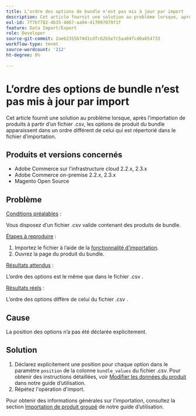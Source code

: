 ```yaml
---
title: L’ordre des options de bundle n’est pas mis à jour par import
description: Cet article fournit une solution au problème lorsque, après l’importation de produits à partir d’un fichier .csv, les options de produit du bundle apparaissent dans un ordre différent de celui qui est répertorié dans le fichier d’importation.
exl-id: 7f7bf782-4b35-4067-aa94-417097079f1f
feature: Data Import/Export
role: Developer
source-git-commit: 2aeb2355b74d1cdfc62b5e7c5aa04fcd0a654733
workflow-type: tm+mt
source-wordcount: '212'
ht-degree: 0%

---
```


# L’ordre des options de bundle n’est pas mis à jour par import

Cet article fournit une solution au problème lorsque, après l’importation de produits à partir d’un fichier .csv, les options de produit du bundle apparaissent dans un ordre différent de celui qui est répertorié dans le fichier d’importation.

## Produits et versions concernés

* Adobe Commerce sur l’infrastructure cloud 2.2.x, 2.3.x
* Adobe Commerce on-premise 2.2.x, 2.3.x
* Magento Open Source

## Problème

<u>Conditions préalables</u> :

Vous disposez d’un fichier .csv valide contenant des produits de bundle.

<u>Étapes à reproduire</u> :

1. Importez le fichier à l’aide de la [fonctionnalité d’importation](https://experienceleague.adobe.com/fr/docs/commerce-admin/systems/data-transfer/import/data-import).
1. Ouvrez la page du produit du bundle.

<u>Résultats attendus</u> :

L’ordre des options est le même que dans le fichier .csv .

<u>Résultats réels</u> :

L’ordre des options diffère de celui du fichier .csv .

## Cause

La position des options n’a pas été déclarée explicitement.

## Solution

1. Déclarez explicitement une position pour chaque option dans le paramètre `position` de la colonne `bundle_values` du fichier .csv. Pour obtenir des instructions détaillées, voir [Modifier les données du produit](https://experienceleague.adobe.com/fr/docs/commerce-admin/systems/data-transfer/examples/data-transfer-bundle-products#method-2-edit-the-product-data) dans notre guide d’utilisation.
1. Répétez l&#39;opération d&#39;import.

Pour obtenir des informations générales sur l’importation, consultez la section [Importation de produit groupé](https://experienceleague.adobe.com/fr/docs/commerce-admin/systems/data-transfer/examples/data-transfer-bundle-products) de notre guide d’utilisation.
